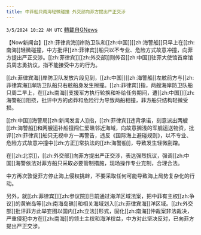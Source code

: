 ```yaml
---
title: 中菲船只南海轻微碰撞 外交部向菲方提出严正交涉
---
```

`3/5/2024 10:22 AM UTC` [轉載自GNews](https://gnews.org/articles/2366747)

【Now新闻台】[[zh:菲律宾海]]岸防卫队和[[zh:中国]][[zh:海警船]]只早上在[[zh:南海]]轻微碰撞，中方批评[[zh:菲律宾]]船只以不专业、危险方式故意冲撞，向菲方提出严正交涉。[[zh:菲律宾]][[zh:外交部]]则传召[[zh:中国]]驻菲大使馆首席馆员周志勇抗议，指不能接受中方的行为。

[[zh:菲律宾海]]岸防卫队发放片段见到，[[zh:中国]][[zh:海警船]]左舷前方与[[zh:菲律宾海]]岸防卫队船只右舷船身发生擦撞。[[zh:菲律宾]]指，两艘海岸防卫队船只周二早上，在[[zh:南海]]支援军方执行轮换和补给任务期间，遭[[zh:中国]][[zh:海警船]]阻挠，批评中方的卤莽和危险行为导致两船相撞，菲方船只结构轻微受损。

[[zh:中国]]海警局[[zh:新闻发言人]]指，[[zh:菲律宾]]违背承诺，刻意派出两艘[[zh:海警船]]和两艘运补船擅闯仁爱礁邻近海域，向故意搁浅的军舰运送物资，批评[[zh:菲律宾]]船只无视中方一再警告，违反《国际海上避碰规则》，以不专业、危险方式故意冲撞中[[zh:方正]]常执法的[[zh:海警船]]，导致发生轻微刮蹭。

在[[zh:北京]]，[[zh:外交部]]向菲方提出严正交涉，表达强烈抗议，强调[[zh:中国]]海警依法对菲方船只采取必要管制措施，现场操作专业克制，合理合法。

中方再次敦促菲方停止海上侵权挑衅，不要采取任何可能导致海上局势复杂化的行动。

另外，就[[zh:菲律宾]][[zh:参议院]]日前通过海洋区域法案，把中菲有主权[[zh:争议]]的黄岩岛等[[zh:南海岛礁]]和相关海域划入[[zh:菲律宾海]]洋区域。[[zh:外交部]]批评菲方此举妄图以国内[[zh:立法]]形式，固化[[zh:南海]]仲裁案非法裁决，严重侵犯中方在[[zh:南海]]的领土主权和海洋权益，中方对此坚决反对，已向菲方提出严正交涉。
